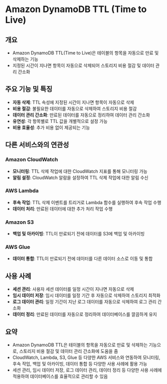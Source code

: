 # Amazon DynamoDB TTL (Time to Live)

## 개요
- Amazon DynamoDB TTL(Time to Live)은 테이블의 항목을 자동으로 만료 및 삭제하는 기능
- 지정된 시간이 지나면 항목이 자동으로 삭제되어 스토리지 비용 절감 및 데이터 관리 간소화

## 주요 기능 및 특징
- **자동 삭제**: TTL 속성에 지정된 시간이 지나면 항목이 자동으로 삭제
- **비용 절감**: 불필요한 데이터를 자동으로 삭제하여 스토리지 비용 절감
- **데이터 관리 간소화**: 만료된 데이터를 자동으로 정리하여 데이터 관리 간소화
- **유연성**: 각 항목별로 TTL 값을 개별적으로 설정 가능
- **비용 효율성**: 추가 비용 없이 제공되는 기능

## 다른 서비스와의 연관성
### Amazon CloudWatch
- **모니터링**: TTL 삭제 작업에 대한 CloudWatch 지표를 통해 모니터링 가능
- **알림 설정**: CloudWatch 알람을 설정하여 TTL 삭제 작업에 대한 알림 수신

### AWS Lambda
- **후속 작업**: TTL 삭제 이벤트를 트리거로 Lambda 함수를 실행하여 후속 작업 수행
- **데이터 처리**: 만료된 데이터에 대한 추가 처리 작업 수행

### Amazon S3
- **백업 및 아카이빙**: TTL이 만료되기 전에 데이터를 S3에 백업 및 아카이빙

### AWS Glue
- **데이터 통합**: TTL이 만료되기 전에 데이터를 다른 데이터 소스로 이동 및 통합

## 사용 사례
- **세션 관리**: 사용자 세션 데이터를 일정 시간이 지나면 자동으로 삭제
- **임시 데이터 저장**: 임시 데이터를 일정 기간 후 자동으로 삭제하여 스토리지 최적화
- **로그 데이터 관리**: 일정 기간이 지난 로그 데이터를 자동으로 삭제하여 로그 관리 간소화
- **데이터 정리**: 만료된 데이터를 자동으로 정리하여 데이터베이스를 깔끔하게 유지

## 요약
- Amazon DynamoDB TTL은 테이블의 항목을 자동으로 만료 및 삭제하는 기능으로, 스토리지 비용 절감 및 데이터 관리 간소화에 도움을 줌
- CloudWatch, Lambda, S3, Glue 등 다양한 AWS 서비스와 연동하여 모니터링, 후속 작업, 백업 및 아카이빙, 데이터 통합 등 다양한 사용 사례에 활용 가능
- 세션 관리, 임시 데이터 저장, 로그 데이터 관리, 데이터 정리 등 다양한 사용 사례에 적용하여 데이터베이스를 효율적으로 관리할 수 있음